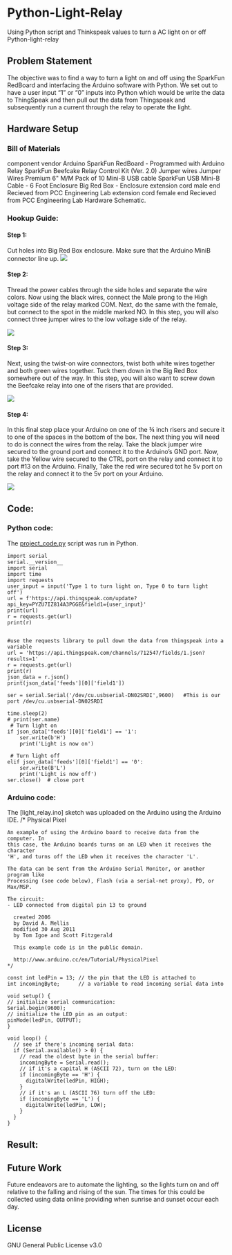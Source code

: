 # Python-Light-Relay
Using Python script and Thinkspeak values to turn a AC light on or off
Python-light-relay
## Problem Statement

The objective was to find a way to turn a light on and off using the SparkFun RedBoard and interfacing the Arduino software with Python. We set out to have a user input “1” or “0” inputs into Python which would be write the data to ThingSpeak and then pull out the data from Thingspeak and subsequently run a current through the relay to operate the light. 
 
## Hardware Setup
### Bill of Materials
component
vendor
Arduino
SparkFun RedBoard - Programmed with Arduino
Relay
SparkFun Beefcake Relay Control Kit (Ver. 2.0)
Jumper wires
Jumper Wires Premium 6" M/M Pack of 10
Mini-B USB cable
SparkFun USB Mini-B Cable - 6 Foot
Enclosure
Big Red Box - Enclosure
extension cord male end
Recieved from PCC Engineering Lab
extension cord female end
Recieved from PCC Engineering Lab
Hardware Schematic.

### Hookup Guide:
#### Step 1:
Cut holes into Big Red Box enclosure. Make sure that the Arduino MiniB connector line up.
![](images/IMG_4671.JPG)










#### Step 2: 
Thread the power cables through the side holes and separate the wire colors.  Now using the black wires, connect the Male prong to the High voltage side of the relay marked COM. Next, do the same with the female, but connect to the spot in the middle marked NO. In this step, you will also connect three jumper wires to the low voltage side of the relay.

![](images/IMG_4674.JPG)







#### Step 3:
Next, using the twist-on wire connectors, twist both white wires together and both green wires together. Tuck them down in the Big Red Box somewhere out of the way. In this step, you will also want to screw down the Beefcake relay into one of the risers that are provided. 

![](images/IMG_4675.JPG)





















#### Step 4:
In this final step place your Arduino on one of the ¾ inch risers and secure it to one of the spaces in the bottom of the box. The next thing you will need to do is connect the wires from the relay. Take the black jumper wire secured to the ground port and connect it to the Arduino’s GND port. Now, take the Yellow wire secured to the CTRL port on the relay and connect it to port #13 on the Arduino. Finally, Take the red wire secured tot he 5v port on the relay and connect it to the 5v port on your Arduino. 


![](images/IMG_4676.JPG)



















## Code:
### Python code:
The [project_code.py](https://github.com/nganvan/Python-Light-Relay/blob/master/Project_code.py) script was run in Python.


	import serial
	serial.__version__
	import serial
	import time
	import requests 
	user_input = input('Type 1 to turn light on, Type 0 to turn light off')
	url = f'https://api.thingspeak.com/update?api_key=PYZU7IZ814A3PGGE&field1={user_input}'
	print(url)
	r = requests.get(url)
	print(r)
	

	#use the requests library to pull down the data from thingspeak into a variable
	url = 'https://api.thingspeak.com/channels/712547/fields/1.json?results=1'
	r = requests.get(url)
	print(r)
	json_data = r.json()
	print(json_data['feeds'][0]['field1'])
	
	ser = serial.Serial('/dev/cu.usbserial-DN02SRDI',9600)   #This is our port /dev/cu.usbserial-DN02SRDI

	time.sleep(2)
	# print(ser.name)
	 # Turn light on     
	if json_data['feeds'][0]['field1'] == '1':
	    ser.write(b'H') 
	    print('Light is now on')

	 # Turn light off        
	elif json_data['feeds'][0]['field1'] == '0':
	    ser.write(B'L')
	    print('Light is now off')
	ser.close()  # close port





### Arduino code:
The [light_relay.ino] sketch was uploaded on the Arduino using the Arduino IDE.
	/*
  	Physical Pixel

  	An example of using the Arduino board to receive data from the computer. In
  	this case, the Arduino boards turns on an LED when it receives the character
  	'H', and turns off the LED when it receives the character 'L'.

  	The data can be sent from the Arduino Serial Monitor, or another program like
  	Processing (see code below), Flash (via a serial-net proxy), PD, or Max/MSP.

  	The circuit:
  	- LED connected from digital pin 13 to ground
	
	  created 2006
	  by David A. Mellis
	  modified 30 Aug 2011
	  by Tom Igoe and Scott Fitzgerald

	  This example code is in the public domain.

	  http://www.arduino.cc/en/Tutorial/PhysicalPixel
	*/

	const int ledPin = 13; // the pin that the LED is attached to
	int incomingByte;      // a variable to read incoming serial data into

	void setup() {
  	// initialize serial communication:
  	Serial.begin(9600);
  	// initialize the LED pin as an output:
  	pinMode(ledPin, OUTPUT);
	}

	void loop() {
	  // see if there's incoming serial data:
	  if (Serial.available() > 0) {
	    // read the oldest byte in the serial buffer:
	    incomingByte = Serial.read();
	    // if it's a capital H (ASCII 72), turn on the LED:
	    if (incomingByte == 'H') {
	      digitalWrite(ledPin, HIGH);
	    }
	    // if it's an L (ASCII 76) turn off the LED:
	    if (incomingByte == 'L') {
	      digitalWrite(ledPin, LOW);
	    }
	  }
	}








## Result: 

 
 
## Future Work
Future endeavors are to automate the lighting, so the lights turn on and off relative to the falling and rising of the sun. The times for this could be collected using data online providing when sunrise and sunset occur each day.
 
 
 
## License
GNU General Public License v3.0





